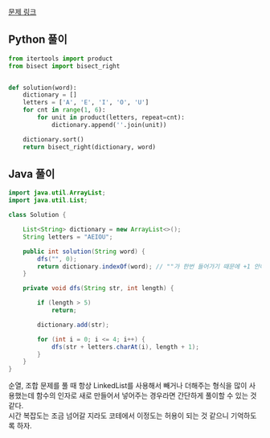 [문제 링크](https://programmers.co.kr/learn/courses/30/lessons/84512)


## Python 풀이
```python
from itertools import product
from bisect import bisect_right


def solution(word):
    dictionary = []
    letters = ['A', 'E', 'I', 'O', 'U']
    for cnt in range(1, 6):
        for unit in product(letters, repeat=cnt):
            dictionary.append(''.join(unit))

    dictionary.sort()
    return bisect_right(dictionary, word)
```


## Java 풀이
```java
import java.util.ArrayList;
import java.util.List;

class Solution {

    List<String> dictionary = new ArrayList<>();
    String letters = "AEIOU";

    public int solution(String word) {
        dfs("", 0);
        return dictionary.indexOf(word); // ""가 한번 들어가기 때문에 +1 안해도 된다.
    }

    private void dfs(String str, int length) {

        if (length > 5)
            return;

        dictionary.add(str);

        for (int i = 0; i <= 4; i++) {
            dfs(str + letters.charAt(i), length + 1);
        }
    }
}
```
순열, 조합 문제를 풀 때 항상 LinkedList를 사용해서 빼거나 더해주는 형식을 많이 사용했는데 함수의 인자로 새로 만들어서 넣어주는 경우라면 간단하게 풀이할 수 있는 것 같다.  
시간 복잡도는 조금 넘어갈 지라도 코테에서 이정도는 허용이 되는 것 같으니 기억하도록 하자.

